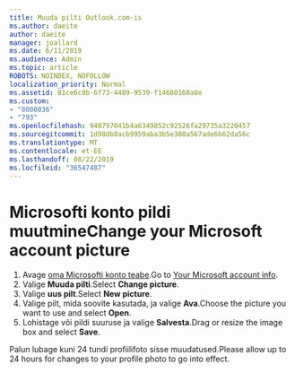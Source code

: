 ```yaml
---
title: Muuda pilti Outlook.com-is
ms.author: daeite
author: daeite
manager: joallard
ms.date: 6/11/2019
ms.audience: Admin
ms.topic: article
ROBOTS: NOINDEX, NOFOLLOW
localization_priority: Normal
ms.assetid: 81ce6c8b-6f73-4489-9539-f14680168a8e
ms.custom:
- "8000036"
- "793"
ms.openlocfilehash: 940797041b4a6349852c92526fa29735a3220457
ms.sourcegitcommit: 1d98db8acb9959aba3b5e308a567ade6b62da56c
ms.translationtype: MT
ms.contentlocale: et-EE
ms.lasthandoff: 08/22/2019
ms.locfileid: "36547487"
---
```

# <a name="change-your-microsoft-account-picture"></a><span data-ttu-id="945ce-102">Microsofti konto pildi muutmine</span><span class="sxs-lookup"><span data-stu-id="945ce-102">Change your Microsoft account picture</span></span>

1. <span data-ttu-id="945ce-103">Avage [oma Microsofti konto teabe](https://go.microsoft.com/fwlink/p/?linkid=860841).</span><span class="sxs-lookup"><span data-stu-id="945ce-103">Go to [Your Microsoft account info](https://go.microsoft.com/fwlink/p/?linkid=860841).</span></span>
2. <span data-ttu-id="945ce-104">Valige **Muuda pilti**.</span><span class="sxs-lookup"><span data-stu-id="945ce-104">Select **Change picture**.</span></span>
3. <span data-ttu-id="945ce-105">Valige **uus pilt**.</span><span class="sxs-lookup"><span data-stu-id="945ce-105">Select **New picture**.</span></span>
4. <span data-ttu-id="945ce-106">Valige pilt, mida soovite kasutada, ja valige **Ava**.</span><span class="sxs-lookup"><span data-stu-id="945ce-106">Choose the picture you want to use and select **Open**.</span></span>
5. <span data-ttu-id="945ce-107">Lohistage või pildi suuruse ja valige **Salvesta**.</span><span class="sxs-lookup"><span data-stu-id="945ce-107">Drag or resize the image box and select **Save**.</span></span>

<span data-ttu-id="945ce-108">Palun lubage kuni 24 tundi profiilifoto sisse muudatused.</span><span class="sxs-lookup"><span data-stu-id="945ce-108">Please allow up to 24 hours for changes to your profile photo to go into effect.</span></span>